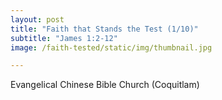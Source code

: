 ```yaml
---
layout: post
title: "Faith that Stands the Test (1/10)"
subtitle: "James 1:2-12"
image: /faith-tested/static/img/thumbnail.jpg

---
```


Evangelical Chinese Bible Church (Coquitlam)
